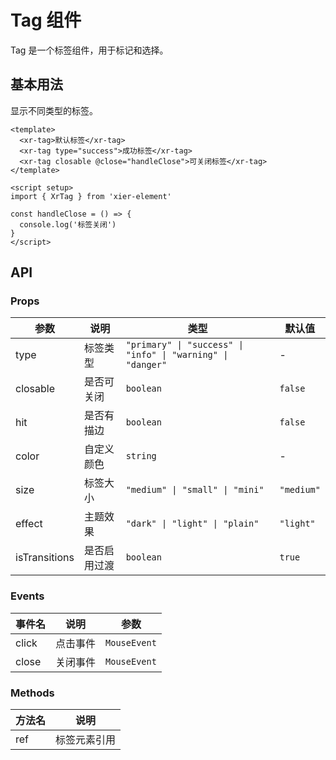 # Tag 组件

Tag 是一个标签组件，用于标记和选择。

## 基本用法

显示不同类型的标签。

```vue
<template>
  <xr-tag>默认标签</xr-tag>
  <xr-tag type="success">成功标签</xr-tag>
  <xr-tag closable @close="handleClose">可关闭标签</xr-tag>
</template>

<script setup>
import { XrTag } from 'xier-element'

const handleClose = () => {
  console.log('标签关闭')
}
</script>
```

## API

### Props

| 参数 | 说明 | 类型 | 默认值 |
|------|------|------|-------|
| type | 标签类型 | `"primary" \| "success" \| "info" \| "warning" \| "danger"` | - |
| closable | 是否可关闭 | `boolean` | `false` |
| hit | 是否有描边 | `boolean` | `false` |
| color | 自定义颜色 | `string` | - |
| size | 标签大小 | `"medium" \| "small" \| "mini"` | `"medium"` |
| effect | 主题效果 | `"dark" \| "light" \| "plain"` | `"light"` |
| isTransitions | 是否启用过渡 | `boolean` | `true` |

### Events

| 事件名 | 说明 | 参数 |
|--------|------|------|
| click | 点击事件 | `MouseEvent` |
| close | 关闭事件 | `MouseEvent` |

### Methods

| 方法名 | 说明 |
|--------|------|
| ref | 标签元素引用 |